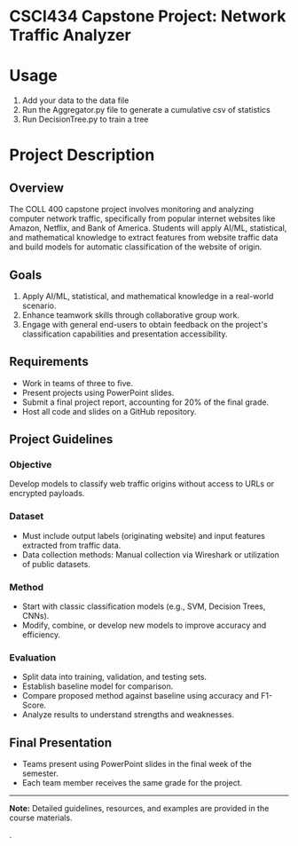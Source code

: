 # CSCI434 Capstone Project: Network Traffic Analyzer

# Usage 
1. Add your data to the data file
2. Run the Aggregator.py file to generate a cumulative csv of statistics
3. Run DecisionTree.py to train a tree


# Project Description

## Overview
The COLL 400 capstone project involves monitoring and analyzing computer network traffic, specifically from popular internet websites like Amazon, Netflix, and Bank of America. Students will apply AI/ML, statistical, and mathematical knowledge to extract features from website traffic data and build models for automatic classification of the website of origin.

## Goals
1. Apply AI/ML, statistical, and mathematical knowledge in a real-world scenario.
2. Enhance teamwork skills through collaborative group work.
3. Engage with general end-users to obtain feedback on the project's classification capabilities and presentation accessibility.

## Requirements
- Work in teams of three to five.
- Present projects using PowerPoint slides.
- Submit a final project report, accounting for 20% of the final grade.
- Host all code and slides on a GitHub repository.

## Project Guidelines
### Objective
Develop models to classify web traffic origins without access to URLs or encrypted payloads.

### Dataset
- Must include output labels (originating website) and input features extracted from traffic data.
- Data collection methods: Manual collection via Wireshark or utilization of public datasets.

### Method
- Start with classic classification models (e.g., SVM, Decision Trees, CNNs).
- Modify, combine, or develop new models to improve accuracy and efficiency.
  
### Evaluation
- Split data into training, validation, and testing sets.
- Establish baseline model for comparison.
- Compare proposed method against baseline using accuracy and F1-Score.
- Analyze results to understand strengths and weaknesses.

## Final Presentation
- Teams present using PowerPoint slides in the final week of the semester.
- Each team member receives the same grade for the project.

---

**Note:** Detailed guidelines, resources, and examples are provided in the course materials.

[1]: https://en.wikipedia.org/wiki/Accuracy_and_precision
[2]: https://en.wikipedia.org/wiki/F1_score
.
